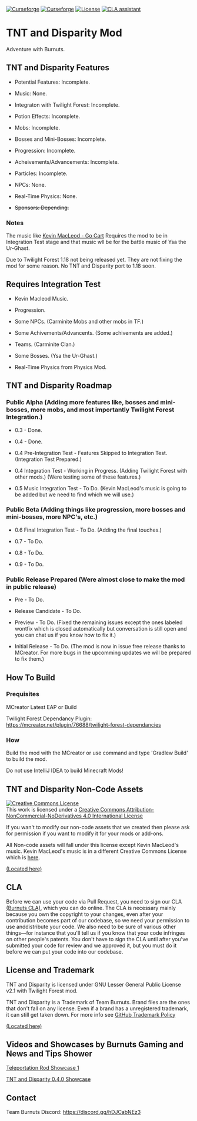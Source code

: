 [![Curseforge](https://cf.way2muchnoise.eu/482116.svg)](https://minecraft.curseforge.com/projects/tnt-and-disparity) [![Curseforge](https://cf.way2muchnoise.eu/versions/482116.svg)](https://minecraft.curseforge.com/projects/tnt-and-disparity) [![License](https://img.shields.io/badge/License-GNU-blue.svg?style=flat-square)](https://opensource.org/licenses/LGPL-2.1) [![CLA assistant](https://cla-assistant.io/readme/badge/Team-Burnuts/BurnutsPlusTNTandDisparityMod)](https://cla-assistant.io/Team-Burnuts/BurnutsPlusTNTandDisparityMod)
# TNT and Disparity Mod

Adventure with Burnuts.

## TNT and Disparity Features

- Potential Features: Incomplete.

- Music: None.

- Integraton with Twilight Forest: Incomplete.

- Potion Effects: Incomplete.

- Mobs: Incomplete.

- Bosses and Mini-Bosses: Incomplete.

- Progression: Incomplete.

- Acheivements/Advancements: Incomplete.

- Particles: Incomplete.

- NPCs: None.

- Real-Time Physics: None.

- ~~Sponsors: Depending.~~

### Notes

The music like [Kevin MacLeod - Go Cart](https://incompetech.com/music/royalty-free/index.html?isrc=USUAN1300006) Requires the mod to be in Integration Test stage and that music wll be for the battle music of Ysa the Ur-Ghast. 

Due to Twilight Forest 1.18 not being released yet. They are not fixing the mod for some reason. No TNT and Disparity port to 1.18 soon.

## Requires Integration Test

- Kevin Macleod Music.

- Progression.

- Some NPCs. (Carminite Mobs and other mobs in TF.)

- Some Achivements/Advancents. (Some achivements are added.)

- Teams. (Carminite Clan.)

- Some Bosses. (Ysa the Ur-Ghast.)

- Real-Time Physics from Physics Mod.

## TNT and Disparity Roadmap

### Public Alpha (Adding more features like, bosses and mini-bosses, more mobs, and most importantly Twilight Forest Integration.)

- 0.3 - Done.

- 0.4 - Done.

- 0.4 Pre-Integration Test - Features Skipped to Integration Test. (Integration Test Prepared.)

- 0.4 Integration Test - Working in Progress. (Adding Twilight Forest with other mods.) (Were testing some of these features.)

- 0.5 Music Integration Test - To Do. (Kevin MacLeod's music is going to be added but we need to find which we will use.)

### Public Beta (Adding things like progression, more bosses and mini-bosses, more NPC's, etc.)

- 0.6 Final Integration Test - To Do. (Adding the final touches.)

- 0.7 - To Do.

- 0.8 - To Do.

- 0.9  - To Do.

### Public Release Prepared (Were almost close to make the mod in public release)

- Pre - To Do.

- Release Candidate - To Do.

- Preview - To Do. (Fixed the remaining issues except the ones labeled wontfix which is closed automatically but conversation is still open and you can chat us if you know how to fix it.)

- Initial Release - To Do. (The mod is now in issue free release thanks to MCreator. For more bugs in the upcomming updates we will be prepared to fix them.)

## How To Build

### Prequisites

MCreator Latest EAP or Build

Twilight Forest Dependancy Plugin: https://mcreator.net/plugin/76688/twilight-forest-dependancies

### How

Build the mod with the MCreator or use command and type 'Gradlew Build' to build the mod.

Do not use IntelliJ IDEA to build Minecraft Mods!

## TNT and Disparity Non-Code Assets
<a rel="license" href="http://creativecommons.org/licenses/by-nc-nd/4.0/"><img alt="Creative Commons License" style="border-width:0" src="https://i.creativecommons.org/l/by-nc-nd/4.0/88x31.png" /></a><br />This work is licensed under a <a rel="license" href="http://creativecommons.org/licenses/by-nc-nd/4.0/">Creative Commons Attribution-NonCommercial-NoDerivatives 4.0 International License</a>

If you wan't to modify our non-code assets that we created then please ask for permission if you want to modify it for your mods or add-ons.

All Non-code assets will fall under this license except Kevin MacLeod's music. Kevin MacLeod's music is in a different Creative Commons License which is [here](https://creativecommons.org/licenses/by/3.0/).

[(Located here)](src/main/resources/assets)

## CLA

Before we can use your code via Pull Request, you need to sign our CLA [(Burnuts CLA)](https://cla-assistant.io/Team-Burnuts/BurnutsPlusTNTandDisparityMod), which you can do online. The CLA is necessary mainly because you own the copyright to your changes, even after your contribution becomes part of our codebase, so we need your permission to use anddistribute your code. We also need to be sure of various other things—for instance that you'll tell us if you know that your code infringes on other people's patents. You don't have to sign the CLA until after you've submitted your code for review and we approved it, but you must do it before we can put your code into our codebase.

## License and Trademark

TNT and Disparity is licensed under GNU Lesser General Public License v2.1 with Twilight Forest mod.

TNT and Disparity is a Trademark of Team Burnuts. Brand files are the ones that don't fall on any license. Even if a brand has a unregistered trademark, it can still get taken down. For more info see [GitHub Trademark Policy](https://docs.github.com/en/github/site-policy/github-trademark-policy)

[(Located here)](brands)

## Videos and Showcases by Burnuts Gaming and News and Tips Shower

[Teleportation Rod Showcase 1](https://youtu.be/V991KYNtXdk "Teleportation Rod Showcase 1")

[TNT and Disparity 0.4.0 Showcase](https://youtu.be/Nkbc9_Mp-dM "TNT and Disparity 0.4.0 Showcase")

## Contact

Team Burnuts Discord: https://discord.gg/hDJCabNEz3
